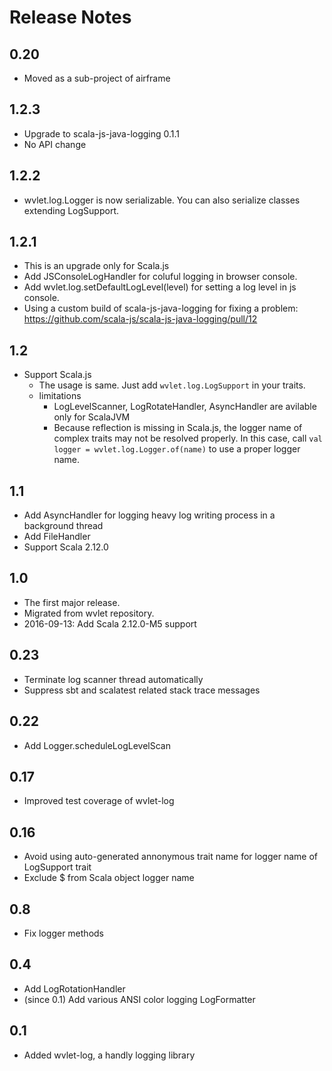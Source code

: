 Release Notes
====

## 0.20
 - Moved as a sub-project of airframe

## 1.2.3
 - Upgrade to scala-js-java-logging 0.1.1
 - No API change

## 1.2.2
- wvlet.log.Logger is now serializable. You can also serialize classes extending LogSupport.

## 1.2.1 
- This is an upgrade only for Scala.js
- Add JSConsoleLogHandler for coluful logging in browser console.
- Add wvlet.log.setDefaultLogLevel(level) for setting a log level in js console.
- Using a custom build of scala-js-java-logging for fixing a problem: https://github.com/scala-js/scala-js-java-logging/pull/12

## 1.2
- Support Scala.js
  - The usage is same. Just add `wvlet.log.LogSupport` in your traits.
  - limitations 
     - LogLevelScanner, LogRotateHandler, AsyncHandler are avilable only for ScalaJVM
     - Because reflection is missing in Scala.js, the logger name of complex traits may not be resolved properly. In this case, call `val logger = wvlet.log.Logger.of(name)` to use a proper logger name.

## 1.1
- Add AsyncHandler for logging heavy log writing process in a background thread
- Add FileHandler 
- Support Scala 2.12.0

## 1.0
- The first major release.
- Migrated from wvlet repository.
- 2016-09-13: Add Scala 2.12.0-M5 support

## 0.23
- Terminate log scanner thread automatically
- Suppress sbt and scalatest related stack trace messages

## 0.22
- Add Logger.scheduleLogLevelScan

## 0.17
- Improved test coverage of wvlet-log

## 0.16
- Avoid using auto-generated annonymous trait name for logger name of LogSupport trait
- Exclude $ from Scala object logger name

## 0.8
- Fix logger methods

## 0.4
- Add LogRotationHandler
- (since 0.1) Add various ANSI color logging LogFormatter

## 0.1
- Added wvlet-log, a handly logging library
